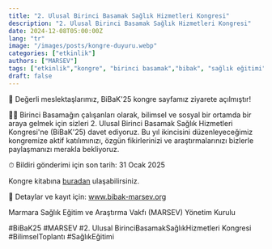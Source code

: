 ```yaml
---
title: "2. Ulusal Birinci Basamak Sağlık Hizmetleri Kongresi"
description: "2. Ulusal Birinci Basamak Sağlık Hizmetleri Kongresi"
date: 2024-12-08T05:00:00Z
lang: "tr"
image: "/images/posts/kongre-duyuru.webp"
categories: ["etkinlik"]
authors: ["MARSEV"]
tags: ["etkinlik","kongre", "birinci basamak","bibak", "sağlık eğitimi","toplantı"]
draft: false
---
```


📢 Değerli meslektaşlarımız, BiBaK'25 kongre sayfamız ziyarete açılmıştır!

🙌🏻 Birinci Basamağın çalışanları olarak, bilimsel ve sosyal bir ortamda bir araya gelmek için sizleri 2. Ulusal Birinci Basamak Sağlık Hizmetleri Kongresi'ne (BiBaK'25) davet ediyoruz. Bu yıl ikincisini düzenleyeceğimiz kongremize aktif katılımınızı, özgün fikirlerinizi ve araştırmalarınızı bizlerle paylaşmanızı merakla bekliyoruz.

⏱ Bildiri gönderimi için son tarih: 31 Ocak 2025

Kongre kitabına [buradan](/docs/bibak2025.pdf) ulaşabilirsiniz.

📝 Detaylar ve kayıt için: www.bibak-marsev.org

Marmara Sağlık Eğitim ve Araştırma Vakfı (MARSEV) Yönetim Kurulu

#BiBaK25 #MARSEV #2. Ulusal BirinciBasamakSağlıkHizmetleri Kongresi #BilimselToplantı #SağlıkEğitimi
